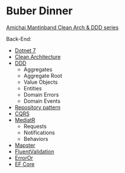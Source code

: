 # Buber Dinner

[Amichai Mantinband Clean Arch & DDD series](https://www.youtube.com/@amantinband)

Back-End:
* [Dotnet 7](https://dotnet.microsoft.com/en-us/)
* [Clean Architecture](https://blog.cleancoder.com/uncle-bob/2012/08/13/the-clean-architecture.html)
* [DDD](https://en.wikipedia.org/wiki/Domain-driven_design)
  * Aggregates
  * Aggregate Root
  * Value Objects
  * Entities
  * Domain Errors
  * Domain Events
* [Repository pattern](https://learn.microsoft.com/en-us/dotnet/architecture/microservices/microservice-ddd-cqrs-patterns/infrastructure-persistence-layer-design)
* [CQRS](https://martinfowler.com/bliki/CQRS.html)
* [MediatR](https://github.com/jbogard/MediatR)
  * Requests
  * Notifications
  * Behaviors
* [Mapster](https://github.com/MapsterMapper/Mapster)
* [FluentValidation](https://github.com/FluentValidation/FluentValidation)
* [ErrorOr](https://github.com/amantinband/error-or)
* [EF Core](https://github.com/dotnet/efcore)
